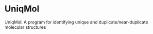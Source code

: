 # UniqMol
UniqMol: A program for identifying unique and duplicate/near-duplicate molecular structures
